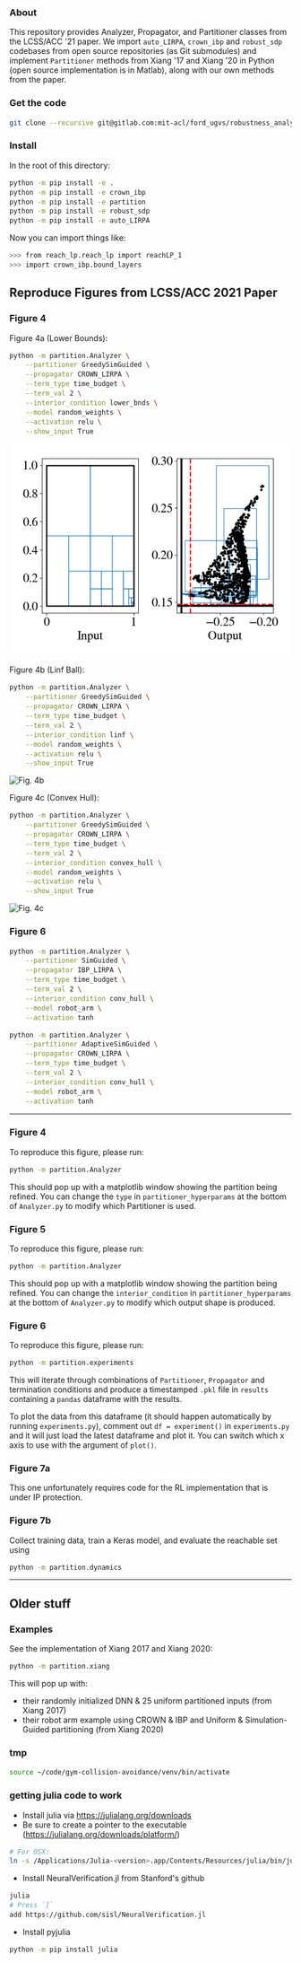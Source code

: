 ### About
This repository provides Analyzer, Propagator, and Partitioner classes from the LCSS/ACC '21 paper.
We import `auto_LIRPA`, `crown_ibp` and `robust_sdp` codebases from open source repositories (as Git submodules) and implement `Partitioner` methods from Xiang '17 and Xiang '20 in Python (open source implementation is in Matlab), along with our own methods from the paper.

### Get the code

```bash
git clone --recursive git@gitlab.com:mit-acl/ford_ugvs/robustness_analysis.git
```

### Install

In the root of this directory:
```bash
python -m pip install -e .
python -m pip install -e crown_ibp
python -m pip install -e partition
python -m pip install -e robust_sdp
python -m pip install -e auto_LIRPA
```

Now you can import things like:
```bash
>>> from reach_lp.reach_lp import reachLP_1
>>> import crown_ibp.bound_layers
```

## Reproduce Figures from LCSS/ACC 2021 Paper

### Figure 4

Figure 4a (Lower Bounds):
```bash
python -m partition.Analyzer \
	--partitioner GreedySimGuided \
	--propagator CROWN_LIRPA \
	--term_type time_budget \
	--term_val 2 \
	--interior_condition lower_bnds \
	--model random_weights \
	--activation relu \
	--show_input True
```
![Fig. 4a](docs/_static/random_weights_relu_GreedySimGuided_CROWN_LIRPA_interior_condition_lower_bnds_num_simulations_10000.0_termination_condition_type_time_budget_termination_condition_value_2.0.png)

Figure 4b (Linf Ball):
```bash
python -m partition.Analyzer \
	--partitioner GreedySimGuided \
	--propagator CROWN_LIRPA \
	--term_type time_budget \
	--term_val 2 \
	--interior_condition linf \
	--model random_weights \
	--activation relu \
	--show_input True
```
![Fig. 4b](docs/_static/analyzer/random_weights_relu_GreedySimGuided_CROWN_LIRPA_interior_condition_linf_num_simulations_10000.0_termination_condition_type_time_budget_termination_condition_value_2.0.png)

Figure 4c (Convex Hull):
```bash
python -m partition.Analyzer \
	--partitioner GreedySimGuided \
	--propagator CROWN_LIRPA \
	--term_type time_budget \
	--term_val 2 \
	--interior_condition convex_hull \
	--model random_weights \
	--activation relu \
	--show_input True
```
![Fig. 4c](docs/_static/analyzer/random_weights_relu_GreedySimGuided_CROWN_LIRPA_interior_condition_convex_hull_num_simulations_10000.0_termination_condition_type_time_budget_termination_condition_value_2.0.png)

### Figure 6

```bash
python -m partition.Analyzer \
	--partitioner SimGuided \
	--propagator IBP_LIRPA \
	--term_type time_budget \
	--term_val 2 \
	--interior_condition conv_hull \
	--model robot_arm \
	--activation tanh
```

```bash
python -m partition.Analyzer \
	--partitioner AdaptiveSimGuided \
	--propagator CROWN_LIRPA \
	--term_type time_budget \
	--term_val 2 \
	--interior_condition conv_hull \
	--model robot_arm \
	--activation tanh
```


---

### Figure 4
To reproduce this figure, please run:
```bash
python -m partition.Analyzer
```
This should pop up with a matplotlib window showing the partition being refined.
You can change the `type` in `partitioner_hyperparams` at the bottom of `Analyzer.py` to modify which Partitioner is used.

### Figure 5
To reproduce this figure, please run:
```bash
python -m partition.Analyzer
```
This should pop up with a matplotlib window showing the partition being refined.
You can change the `interior_condition` in `partitioner_hyperparams` at the bottom of `Analyzer.py` to modify which output shape is produced.

### Figure 6
To reproduce this figure, please run:
```bash
python -m partition.experiments
```
This will iterate through combinations of `Partitioner`, `Propagator` and termination conditions and produce a timestamped `.pkl` file in `results` containing a `pandas` dataframe with the results.

To plot the data from this dataframe (it should happen automatically by running `experiments.py`), comment out `df = experiment()` in `experiments.py` and it will just load the latest dataframe and plot it.
You can switch which x axis to use with the argument of `plot()`.

### Figure 7a
This one unfortunately requires code for the RL implementation that is under IP protection.

### Figure 7b
Collect training data, train a Keras model, and evaluate the reachable set using
```bash
python -m partition.dynamics
```




---

## Older stuff

### Examples

See the implementation of Xiang 2017 and Xiang 2020:
```bash
python -m partition.xiang
```

This will pop up with:
- their randomly initialized DNN & 25 uniform partitioned inputs (from Xiang 2017)
- their robot arm example using CROWN & IBP and Uniform & Simulation-Guided partitioning (from Xiang 2020)


### tmp
```bash
source ~/code/gym-collision-avoidance/venv/bin/activate
```

### getting julia code to work

- Install julia via https://julialang.org/downloads
- Be sure to create a pointer to the executable (https://julialang.org/downloads/platform/)
```bash
# For OSX:
ln -s /Applications/Julia-<version>.app/Contents/Resources/julia/bin/julia /usr/local/bin/julia
```
- Install NeuralVerification.jl from Stanford's github
```bash
julia
# Press `]`
add https://github.com/sisl/NeuralVerification.jl
```
- Install pyjulia
```bash
python -m pip install julia
```
